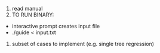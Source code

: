 1. read manual
1. TO RUN BINARY:
  - interactive prompt creates input file
  - ./guide < input.txt

1. subset of cases to implement (e.g. single tree regression)
